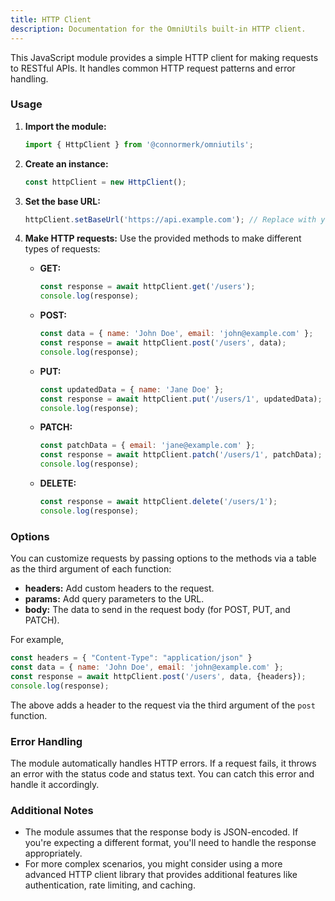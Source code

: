 ```yaml
---
title: HTTP Client
description: Documentation for the OmniUtils built-in HTTP client.
---
```


This JavaScript module provides a simple HTTP client for making requests to RESTful APIs. It handles common HTTP request patterns and error handling.

### Usage

1. **Import the module:**
   ```javascript
   import { HttpClient } from '@connormerk/omniutils';
   ```

2. **Create an instance:**
   ```javascript
   const httpClient = new HttpClient();
   ```

3. **Set the base URL:**
   ```javascript
   httpClient.setBaseUrl('https://api.example.com'); // Replace with your base URL
   ```

4. **Make HTTP requests:**
   Use the provided methods to make different types of requests:
   * **GET:**
     ```javascript
     const response = await httpClient.get('/users');
     console.log(response);
     ```
   * **POST:**
     ```javascript
     const data = { name: 'John Doe', email: 'john@example.com' };
     const response = await httpClient.post('/users', data);
     console.log(response);
     ```
   * **PUT:**
     ```javascript
     const updatedData = { name: 'Jane Doe' };
     const response = await httpClient.put('/users/1', updatedData);
     console.log(response);
     ```
   * **PATCH:**
     ```javascript
     const patchData = { email: 'jane@example.com' };
     const response = await httpClient.patch('/users/1', patchData);
     console.log(response);
     ```
   * **DELETE:**
     ```javascript
     const response = await httpClient.delete('/users/1');
     console.log(response);
     ```

### Options

You can customize requests by passing options to the methods via a table as the third argument of each function:
* **headers:** Add custom headers to the request.
* **params:** Add query parameters to the URL.
* **body:** The data to send in the request body (for POST, PUT, and PATCH).

For example,
```javascript
const headers = { "Content-Type": "application/json" }
const data = { name: 'John Doe', email: 'john@example.com' };
const response = await httpClient.post('/users', data, {headers});
console.log(response);
```

The above adds a header to the request via the third argument of the `post` function.

### Error Handling

The module automatically handles HTTP errors. If a request fails, it throws an error with the status code and status text. You can catch this error and handle it accordingly.

### Additional Notes

* The module assumes that the response body is JSON-encoded. If you're expecting a different format, you'll need to handle the response appropriately.
* For more complex scenarios, you might consider using a more advanced HTTP client library that provides additional features like authentication, rate limiting, and caching.

